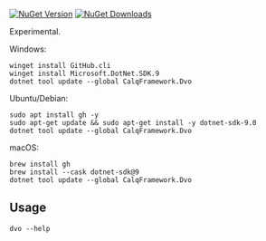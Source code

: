 [![NuGet Version](https://img.shields.io/nuget/v/CalqFramework.Dvo?color=508cf0)](https://www.nuget.org/packages/CalqFramework.Dvo)
[![NuGet Downloads](https://img.shields.io/nuget/dt/CalqFramework.Dvo?color=508cf0)](https://www.nuget.org/packages/CalqFramework.Dvo)


Experimental.

Windows:
```
winget install GitHub.cli
winget install Microsoft.DotNet.SDK.9
dotnet tool update --global CalqFramework.Dvo
```

Ubuntu/Debian:
```
sudo apt install gh -y
sudo apt-get update && sudo apt-get install -y dotnet-sdk-9.0
dotnet tool update --global CalqFramework.Dvo
```

macOS:
```
brew install gh
brew install --cask dotnet-sdk@9
dotnet tool update --global CalqFramework.Dvo
```

## Usage
```
dvo --help
```
